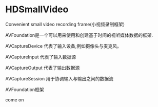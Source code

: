 # HDSmallVideo
Convenient small video recording frame(小视频录制框架)

AVFoundation是一个可以用来使用和创建基于时间的视听媒体数据的框架.

AVCaptureDevice 代表了输入设备,例如摄像头与麦克风。

AVCaptureInput 代表了输入数据源

AVCaptureOutput 代表了输出数据源

AVCaptureSession 用于协调输入与输出之间的数据流

AVFoundation框架

come on 
